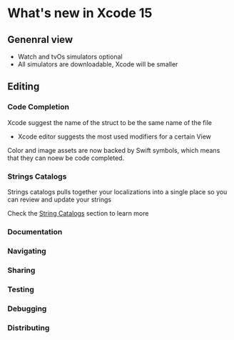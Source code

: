 # What's new in Xcode 15

## Genenral view

- Watch and tvOs simulators optional
- All simulators are downloadable, Xcode will be smaller

## Editing
### Code Completion
Xcode suggest the name of the struct to be the same name of the file
- Xcode editor suggests the most used modifiers for a certain View


Color and image assets are now backed by Swift symbols, which means that they can noew be code completed.

### Strings Catalogs
Strings catalogs pulls together your localizations into a single place so you can review and update your strings

Check the [String Catalogs]() section to learn more

### Documentation


### Navigating

### Sharing

### Testing

### Debugging

### Distributing


